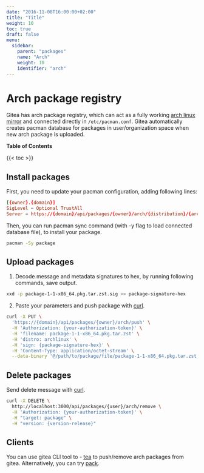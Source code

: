 ```yaml
---
date: "2016-11-08T16:00:00+02:00"
title: "Title"
weight: 10
toc: true
draft: false
menu:
  sidebar:
    parent: "packages"
    name: "Arch"
    weight: 10
    identifier: "arch"
---
```


# Arch package registry

Gitea has arch package registry, which can act as a fully working [arch linux mirror](https://wiki.archlinux.org/title/mirrors) and connected directly in `/etc/pacman.conf`. Gitea automatically creates pacman database for packages in user/organization space when new arch package is uploaded.

**Table of Contents**

{{< toc >}}

## Install packages

First, you need to update your pacman configuration, adding following lines:

```conf
[{owner}.{domain}]
SigLevel = Optional TrustAll
Server = https://{domain}/api/packages/{owner}/arch/{distribution}/{architecture}
```

Then, you can run pacman sync command (with -y flag to load connected database file), to install your package.

```sh
pacman -Sy package
```

## Upload packages

1. Decode message and metadata signatures to hex, by running following commands, save output.

```sh
xxd -p package-1-1-x86_64.pkg.tar.zst.sig >> package-signature-hex
```

2. Paste your parameters and push package with [curl](https://curl.se/).

```sh
curl -X PUT \
  'https://{domain}/api/packages/{owner}/arch/push' \
  -H 'Authorization: {your-authorization-token}' \
  -H 'filename: package-1-1-x86_64.pkg.tar.zst' \
  -H 'distro: archlinux' \
  -H 'sign: {package-signature-hex}' \
  -H 'Content-Type: application/octet-stream' \
  --data-binary '@/path/to/package/file/package-1-1-x86_64.pkg.tar.zst'
```

## Delete packages

Send delete message with [curl](https://curl.se/).

```sh
curl -X DELETE \
  http://localhost:3000/api/packages/{user}/arch/remove \
  -H 'Authorization: {your-authorization-token}' \
  -H "target: package" \
  -H "version: {version-release}"
```

## Clients

You can use gitea CLI tool to - [tea](https://gitea.com/gitea/tea) to push/remove arch packages from gitea. Alternatively, you can try [pack](https://fmnx.su/core/pack).
